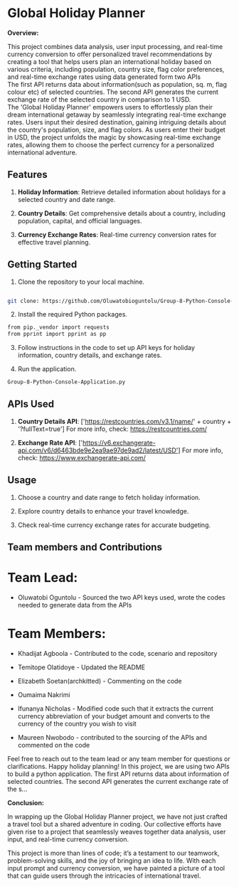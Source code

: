 # Global Holiday Planner

**Overview:**

This project combines data analysis, user input processing, and real-time currency conversion to offer personalized travel recommendations by creating  a tool that helps users plan an international holiday based on various criteria, including population, country size, flag color preferences, and real-time exchange rates using data generated form two APIs  
The first API returns data about information(such as population, sq. m, flag colour etc) of selected countries. The second API generates the current exchange rate of the selected country in comparison to 1 USD.  
The 'Global Holiday Planner' empowers users to effortlessly plan their dream international getaway by seamlessly integrating real-time exchange rates. Users input their desired destination, gaining intriguing details about the country's population, size, and flag colors. As users enter their budget in USD, the project unfolds the magic by showcasing real-time exchange rates, allowing them to choose the perfect currency for a personalized international adventure.



## Features

1. **Holiday Information**: Retrieve detailed information about holidays for a selected country and date range.

2. **Country Details**: Get comprehensive details about a country, including population, capital, and official languages.

3. **Currency Exchange Rates**: Real-time currency conversion rates for effective travel planning.

   

## Getting Started

1. Clone the repository to your local machine.

  ```bash

  git clone: https://github.com/Oluwatobioguntolu/Group-8-Python-Console-Application.git

  ```

2. Install the required Python packages.

  ```bash
from pip._vendor import requests
from pprint import pprint as pp

  ```

3. Follow instructions in the code to set up API keys for holiday information, country details, and exchange rates.

4. Run the application.

  ```bash
Group-8-Python-Console-Application.py

  ```

## APIs Used

1. **Country Details API**: ['https://restcountries.com/v3.1/name/' + country + '?fullText=true']   For more info, check: https://restcountries.com/

2. **Exchange Rate API**: ['https://v6.exchangerate-api.com/v6/d6463bde9e2ea9ae97de9ad2/latest/USD']  For more info, check: https://www.exchangerate-api.com/



## Usage

1. Choose a country and date range to fetch holiday information.

2. Explore country details to enhance your travel knowledge.

3. Check real-time currency exchange rates for accurate budgeting.




## Team members and Contributions

# Team Lead:

- Oluwatobi Oguntolu - Sourced the two API keys used, wrote the codes needed to generate data from the APIs

# Team Members:

 - Khadijat Agboola - Contributed to the code, scenario and repository

 - Temitope Olatidoye - Updated the README

- Elizabeth Soetan(archkitted)  - Commenting on the code
   
 - Oumaima Nakrimi
   
 - Ifunanya Nicholas - Modified code such that it extracts the current currency abbreviation of your budget amount and converts to the currency of the country you wish to visit
   
 - Maureen Nwobodo - contributed to the sourcing of the APIs and commented on the code

Feel free to reach out to the team lead or any team member for questions or clarifications. Happy holiday planning!
In this project, we are using two APIs to build a python application. The first API returns data about information of selected countries. The second API generates the current exchange rate of the s...

**Conclusion:**

In wrapping up the Global Holiday Planner project, we have not just crafted a travel tool but a shared adventure in coding. 
Our collective efforts have given rise to a project that seamlessly weaves together data analysis, user input, and real-time currency conversion.

This project is more than lines of code; it’s a testament to our teamwork, problem-solving skills, and the joy of bringing an idea to life. 
With each input prompt and currency conversion, we have painted a picture of a tool that can guide users through the intricacies of international travel.
